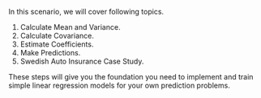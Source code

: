 In this scenario, we will cover following topics.
1. Calculate Mean and Variance.
2. Calculate Covariance.
3. Estimate Coefficients.
4. Make Predictions.
5. Swedish Auto Insurance Case Study.

These steps will give you the foundation you need to implement and train simple linear
regression models for your own prediction problems.